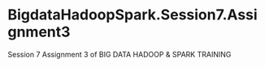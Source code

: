 # BigdataHadoopSpark.Session7.Assignment3
Session 7 Assignment 3 of BIG DATA HADOOP &amp; SPARK TRAINING
